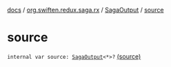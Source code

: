 [docs](../../index.md) / [org.swiften.redux.saga.rx](../index.md) / [SagaOutput](index.md) / [source](./source.md)

# source

`internal var source: `[`SagaOutput`](index.md)`<*>?` [(source)](https://github.com/protoman92/KotlinRedux/tree/master/common/common-rx-saga/src/main/kotlin/org/swiften/redux/saga/rx/SagaOutput.kt#L25)